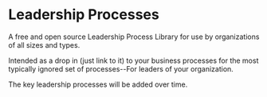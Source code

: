 # Leadership Processes
A free and open source Leadership Process Library for use by organizations of all sizes and types.

Intended as a drop in (just link to it) to your business processes for the most typically ignored set of processes--For leaders of your organization.

The key leadership processes will be added over time.


